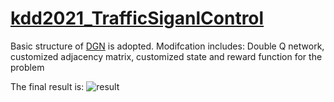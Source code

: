 # [kdd2021_TrafficSiganlControl](http://www.yunqiacademy.org/home/submission)

Basic structure of [DGN](https://github.com/PKU-AI-Edge/DGN) is adopted.
Modifcation includes: Double Q network, customized adjacency matrix, customized state and reward function for the problem

The final result is:
![result](kdd2021_TrafficSiganlControl/log/reuslt.png)
 
